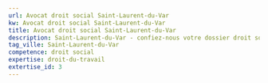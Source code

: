 ```yaml
---
url: Avocat droit social Saint-Laurent-du-Var
kw: Avocat droit social Saint-Laurent-du-Var
title: Avocat droit social Saint-Laurent-du-Var
description: Saint-Laurent-du-Var - confiez-nous votre dossier droit social
tag_ville: Saint-Laurent-du-Var
competence: droit social
expertise: droit-du-travail
extertise_id: 3
---
```

